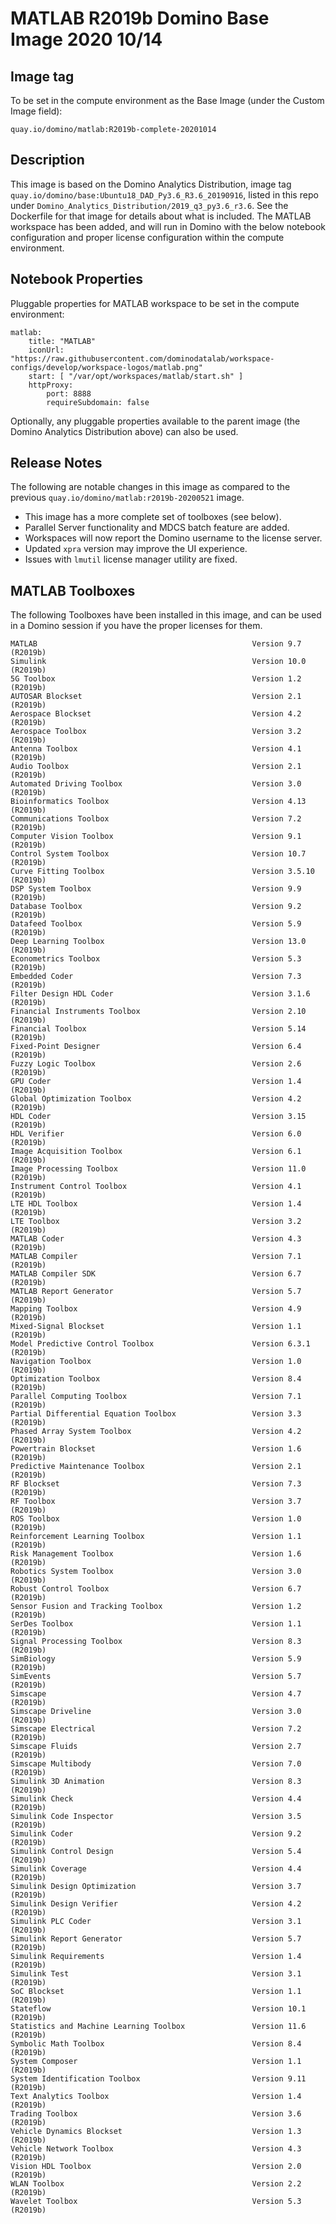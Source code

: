 # MATLAB R2019b Domino Base Image 2020 10/14

## Image tag

To be set in the compute environment as the Base Image (under the Custom Image field):
```
quay.io/domino/matlab:R2019b-complete-20201014
```

## Description

This image is based on the Domino Analytics Distribution,
image tag `quay.io/domino/base:Ubuntu18_DAD_Py3.6_R3.6_20190916`,
listed in this repo under `Domino_Analytics_Distribution/2019_q3_py3.6_r3.6`.
See the Dockerfile for that image for details about what is included.
The MATLAB workspace has been added, and will run in Domino with the below notebook configuration and proper license configuration within the compute environment.

## Notebook Properties

Pluggable properties for MATLAB workspace to be set in the compute environment:

```
matlab:
    title: "MATLAB"
    iconUrl: "https://raw.githubusercontent.com/dominodatalab/workspace-configs/develop/workspace-logos/matlab.png"
    start: [ "/var/opt/workspaces/matlab/start.sh" ]
    httpProxy:
        port: 8888
        requireSubdomain: false
```

Optionally, any pluggable properties available to the parent image (the Domino Analytics Distribution above) can also be used.

## Release Notes

The following are notable changes in this image as compared to the previous ``quay.io/domino/matlab:r2019b-20200521`` image.
* This image has a more complete set of toolboxes (see below).
* Parallel Server functionality and MDCS batch feature are added.
* Workspaces will now report the Domino username to the license server.
* Updated ``xpra`` version may improve the UI experience.
* Issues with ``lmutil`` license manager utility are fixed.


## MATLAB Toolboxes

The following Toolboxes have been installed in this image, and can be used in a Domino session if you have the proper licenses for them.

```
MATLAB                                                Version 9.7         (R2019b)
Simulink                                              Version 10.0        (R2019b)
5G Toolbox                                            Version 1.2         (R2019b)
AUTOSAR Blockset                                      Version 2.1         (R2019b)
Aerospace Blockset                                    Version 4.2         (R2019b)
Aerospace Toolbox                                     Version 3.2         (R2019b)
Antenna Toolbox                                       Version 4.1         (R2019b)
Audio Toolbox                                         Version 2.1         (R2019b)
Automated Driving Toolbox                             Version 3.0         (R2019b)
Bioinformatics Toolbox                                Version 4.13        (R2019b)
Communications Toolbox                                Version 7.2         (R2019b)
Computer Vision Toolbox                               Version 9.1         (R2019b)
Control System Toolbox                                Version 10.7        (R2019b)
Curve Fitting Toolbox                                 Version 3.5.10      (R2019b)
DSP System Toolbox                                    Version 9.9         (R2019b)
Database Toolbox                                      Version 9.2         (R2019b)
Datafeed Toolbox                                      Version 5.9         (R2019b)
Deep Learning Toolbox                                 Version 13.0        (R2019b)
Econometrics Toolbox                                  Version 5.3         (R2019b)
Embedded Coder                                        Version 7.3         (R2019b)
Filter Design HDL Coder                               Version 3.1.6       (R2019b)
Financial Instruments Toolbox                         Version 2.10        (R2019b)
Financial Toolbox                                     Version 5.14        (R2019b)
Fixed-Point Designer                                  Version 6.4         (R2019b)
Fuzzy Logic Toolbox                                   Version 2.6         (R2019b)
GPU Coder                                             Version 1.4         (R2019b)
Global Optimization Toolbox                           Version 4.2         (R2019b)
HDL Coder                                             Version 3.15        (R2019b)
HDL Verifier                                          Version 6.0         (R2019b)
Image Acquisition Toolbox                             Version 6.1         (R2019b)
Image Processing Toolbox                              Version 11.0        (R2019b)
Instrument Control Toolbox                            Version 4.1         (R2019b)
LTE HDL Toolbox                                       Version 1.4         (R2019b)
LTE Toolbox                                           Version 3.2         (R2019b)
MATLAB Coder                                          Version 4.3         (R2019b)
MATLAB Compiler                                       Version 7.1         (R2019b)
MATLAB Compiler SDK                                   Version 6.7         (R2019b)
MATLAB Report Generator                               Version 5.7         (R2019b)
Mapping Toolbox                                       Version 4.9         (R2019b)
Mixed-Signal Blockset                                 Version 1.1         (R2019b)
Model Predictive Control Toolbox                      Version 6.3.1       (R2019b)
Navigation Toolbox                                    Version 1.0         (R2019b)
Optimization Toolbox                                  Version 8.4         (R2019b)
Parallel Computing Toolbox                            Version 7.1         (R2019b)
Partial Differential Equation Toolbox                 Version 3.3         (R2019b)
Phased Array System Toolbox                           Version 4.2         (R2019b)
Powertrain Blockset                                   Version 1.6         (R2019b)
Predictive Maintenance Toolbox                        Version 2.1         (R2019b)
RF Blockset                                           Version 7.3         (R2019b)
RF Toolbox                                            Version 3.7         (R2019b)
ROS Toolbox                                           Version 1.0         (R2019b)
Reinforcement Learning Toolbox                        Version 1.1         (R2019b)
Risk Management Toolbox                               Version 1.6         (R2019b)
Robotics System Toolbox                               Version 3.0         (R2019b)
Robust Control Toolbox                                Version 6.7         (R2019b)
Sensor Fusion and Tracking Toolbox                    Version 1.2         (R2019b)
SerDes Toolbox                                        Version 1.1         (R2019b)
Signal Processing Toolbox                             Version 8.3         (R2019b)
SimBiology                                            Version 5.9         (R2019b)
SimEvents                                             Version 5.7         (R2019b)
Simscape                                              Version 4.7         (R2019b)
Simscape Driveline                                    Version 3.0         (R2019b)
Simscape Electrical                                   Version 7.2         (R2019b)
Simscape Fluids                                       Version 2.7         (R2019b)
Simscape Multibody                                    Version 7.0         (R2019b)
Simulink 3D Animation                                 Version 8.3         (R2019b)
Simulink Check                                        Version 4.4         (R2019b)
Simulink Code Inspector                               Version 3.5         (R2019b)
Simulink Coder                                        Version 9.2         (R2019b)
Simulink Control Design                               Version 5.4         (R2019b)
Simulink Coverage                                     Version 4.4         (R2019b)
Simulink Design Optimization                          Version 3.7         (R2019b)
Simulink Design Verifier                              Version 4.2         (R2019b)
Simulink PLC Coder                                    Version 3.1         (R2019b)
Simulink Report Generator                             Version 5.7         (R2019b)
Simulink Requirements                                 Version 1.4         (R2019b)
Simulink Test                                         Version 3.1         (R2019b)
SoC Blockset                                          Version 1.1         (R2019b)
Stateflow                                             Version 10.1        (R2019b)
Statistics and Machine Learning Toolbox               Version 11.6        (R2019b)
Symbolic Math Toolbox                                 Version 8.4         (R2019b)
System Composer                                       Version 1.1         (R2019b)
System Identification Toolbox                         Version 9.11        (R2019b)
Text Analytics Toolbox                                Version 1.4         (R2019b)
Trading Toolbox                                       Version 3.6         (R2019b)
Vehicle Dynamics Blockset                             Version 1.3         (R2019b)
Vehicle Network Toolbox                               Version 4.3         (R2019b)
Vision HDL Toolbox                                    Version 2.0         (R2019b)
WLAN Toolbox                                          Version 2.2         (R2019b)
Wavelet Toolbox                                       Version 5.3         (R2019b)
```
